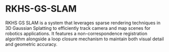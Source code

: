 # RKHS-GS-SLAM
RKHS GS SLAM is a system that leverages sparse rendering techniques in 3D Gaussian Splatting to efficiently track camera and map scenes for robotics applications. It features a non-correspondence registration algorithm alongside a loop closure mechanism to maintain both visual detail and geometric accuracy.
